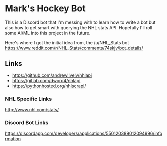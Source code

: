 # Mark's Hockey Bot
This is a Discord bot that I'm messing with to learn how to write a bot but also how to get smart with querying the NHL stats API.  Hopefully I'll roll some AI/ML into this project in the future.

Here's where I got the initial idea from, the /u/NHL_Stats bot
https://www.reddit.com/r/NHL_Stats/comments/74skjv/bot_details/

## Links
* https://github.com/andrewlively/nhlapi
* https://gitlab.com/dword4/nhlapi
* https://pythonhosted.org/nhlscrapi/

### NHL Specific Links
http://www.nhl.com/stats/

### Discord Bot Links
https://discordapp.com/developers/applications/550120389012094996/information

